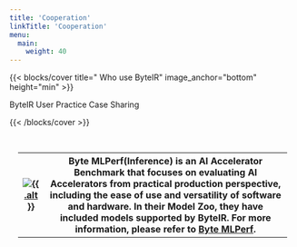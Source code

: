 ```yaml
---
title: 'Cooperation'
linkTitle: 'Cooperation'
menu:
  main:
    weight: 40
---
```


{{< blocks/cover title=" Who use ByteIR" image_anchor="bottom" height="min" >}}

<!-- <p>
Project Introduction Little Blue Book &nbsp&nbsp
<a id="file_download_bluebook" href="https://github.com/Project_Name/community/raw/main/Project_Name_BlueBook_Project_Introduction.pdf"><i class="fas fa-download"></i></a>
</p> -->

<p class="lead mt-5">ByteIR User Practice Case Sharing</p>

<div class="container l-container--padded">

<div class="row">

{{< /blocks/cover >}}

<div class="container l-container--padded">
  <div style="height: 200px; padding: 15px;">
  <table cellspacing="10">
    <tr>
      <th>
        <a class="home-used-by-item" href="https://bytemlperf.ai/" target="_blank" rel="noopener">
            <img class="used-by-logo" src="/img/usedby/bytemlperf.png" alt="{{ .alt }}">
        </a>
      </th>
      <th>
          Byte MLPerf(Inference) is an AI Accelerator Benchmark that focuses on evaluating AI Accelerators from practical production perspective, including the ease of use and versatility of software and hardware. In their Model Zoo, they have included models supported by ByteIR. For more information, please refer to <a href="https://bytemlperf.ai">Byte MLPerf</a>. 
      </th>
    </tr>
  </table>
  </div>
</div>

